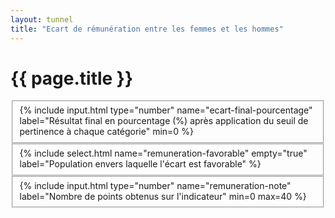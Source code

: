 ```yaml
---
layout: tunnel
title: "Ecart de rémunération entre les femmes et les hommes"
---
```


<h1>{{ page.title }}</h1>

<fieldset>
  <div class=row>{% include input.html type="number" name="ecart-final-pourcentage" label="Résultat final en pourcentage (%) après application du seuil de pertinence à chaque catégorie" min=0 %}</div>
</fieldset>

<fieldset>
  <div class=row>{% include select.html name="remuneration-favorable" empty="true" label="Population envers laquelle l'écart est favorable" %}</div>
</fieldset>

<fieldset class=note>
  <div class=row>{% include input.html type="number" name="remuneration-note" label="Nombre de points obtenus sur l'indicateur" min=0 max=40 %}</div>
</fieldset>

<script>
  document.onready = () => {
    const favorableOptions = [
      { value: 'femmes', label: "Femmes" },
      { value: 'hommes', label: "Hommes" }
    ]
    buildSelectOptions(document.querySelector('#field--remuneration-favorable'), favorableOptions)
  }
</script>